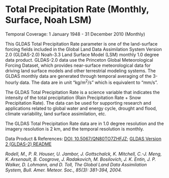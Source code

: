 # Total Precipitation Rate (Monthly, Surface, Noah LSM)
Temporal Coverage: 1 January 1948 - 31 December 2010 (Monthly)

This GLDAS Total Precipitation Rate parameter is one of the land-surface forcing fields included in the Global Land Data Assimilation System Version 2.0 (GLDAS-2.0) Noah-3.3 Land Surface Model (LSM) monthly 1.0 degree data product. GLDAS-2.0 data use the Princeton Global Meteorological Forcing Dataset, which provides near-surface meteorological data for driving land surface models and other terrestrial modeling systems. The GLDAS monthly data are generated through temporal averaging of the 3-hourly data. The data are in unit “kg/m<sup>2</sup>/s” which is equivalent to “mm/s”.  

The GLDAS Total Precipitation Rate is a science variable that indicates the intensity of the total precipitation (Rain Precipitation Rate + Snow Precipitation Rate). The data can be used for supporting research and applications related to global water and energy cycle, drought and flood, climate variability, land surface assimilation, etc.  

The GLDAS Total Precipitation Rate data are in 1.0 degree resolution and the imagery resolution is 2 km, and the temporal resolution is monthly.

Data Product & References: [DOI: 10.5067/QN80TO7ZHFJZ](https://disc.gsfc.nasa.gov/datacollection/GLDAS_NOAH10_M_2.0.html);
[GLDAS Version 2 (GLDAS-2) README](https://hydro1.gesdisc.eosdis.nasa.gov/data/GLDAS/README_GLDAS2.pdf)

*Rodell, M., P. R. Houser, U. Jambor, J. Gottschalck, K. Mitchell, C.-J. Meng, K. Arsenault, B. Cosgrove, J. Radakovich, M. Bosilovich, J. K. Entin, J. P. Walker, D. Lohmann, and D. Toll, The Global Land Data Assimilation System, Bull. Amer. Meteor. Soc., 85(3): 381-394, 2004.*
